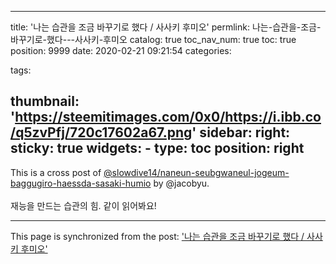 
---
title: '나는 습관을 조금 바꾸기로 했다 / 사사키 후미오'
permlink: 나는-습관을-조금-바꾸기로-했다---사사키-후미오
catalog: true
toc_nav_num: true
toc: true
position: 9999
date: 2020-02-21 09:21:54
categories:

tags:

thumbnail: 'https://steemitimages.com/0x0/https://i.ibb.co/q5zvPfj/720c17602a67.png'
sidebar:
    right:
        sticky: true
widgets:
    -
        type: toc
        position: right
---


This is a cross post of [@slowdive14/naneun-seubgwaneul-jogeum-baggugiro-haessda-sasaki-humio](/@slowdive14/naneun-seubgwaneul-jogeum-baggugiro-haessda-sasaki-humio) by @jacobyu.<br><br>재능을 만드는 습관의 힘. 같이 읽어봐요!

- - -

This page is synchronized from the post: ['나는 습관을 조금 바꾸기로 했다 / 사사키 후미오'](https://steempeak.com/@jacobyu/naneun-seubgwaneul-jogeum-baggugiro-haessda-sasaki-humio-hive-197929)
